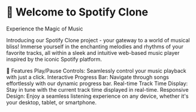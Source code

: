 # 🎵 Welcome to Spotify Clone
Experience the Magic of Music

Introducing our Spotify Clone project - your gateway to a world of musical bliss! Immerse yourself in the enchanting melodies and rhythms of your favorite tracks, all within a sleek and intuitive web-based music player inspired by the iconic Spotify platform.

🚀 Features
Play/Pause Controls: Seamlessly control your music playback with just a click.
Interactive Progress Bar: Navigate through songs effortlessly with our dynamic progress bar.
Real-time Track Time Display: Stay in tune with the current track time displayed in real-time.
Responsive Design: Enjoy a seamless listening experience on any device, whether it's your desktop, tablet, or smartphone.
